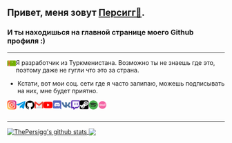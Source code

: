 ## Привет, меня зовут [Персигг🍑](https://github.com/perssBest/). 
### И ты находишься на главной странице моего Github профиля :)
---
Я разработчик из Туркменистана<img align="left" alt="tm" width="20px" src="https://raw.githubusercontent.com/iredoff/iredoff/master/assets/tm.svg" />. Возможно ты не знаешь где это, поэтому даже не гугли что это за страна.
+ Кстати, вот мои соц. сети где я часто залипаю, можешь подписывать на них, мне будет приятно.

<a href="https://instagram.com/iredoff">
  <img align="left" alt="Instagram" width="21px" src="https://raw.githubusercontent.com/iredoff/iredoff/master/assets/instagram.svg" />
</a>

<a href="https://t.me/iredoff">
  <img align="left" alt="Telegram" width="21px" src="https://raw.githubusercontent.com/iredoff/iredoff/master/assets/telegram.svg" />
</a>

<a href="https://github.com/iredoff">
  <img align="left" alt="Second Github Profile" width="21px" src="https://raw.githubusercontent.com/iredoff/iredoff/master/assets/github.svg" />
</a>

<a href="zadrotflex24@gmail.com">
  <img align="left" alt="Gmail" width="21px" src="https://raw.githubusercontent.com/iredoff/iredoff/master/assets/gmail.svg" />
</a>

<a href="https://www.youtube.com/channel/UCiwqPhFK_Rh8rbZflRgnvHg">
  <img align="left" alt="YouTube" width="21px" src="https://raw.githubusercontent.com/iredoff/iredoff/master/assets/youtube.svg" />
</a>

<a href="https://discord.gg/RPb2KXN">
  <img align="left" alt="Discord" width="21px" src="https://raw.githubusercontent.com/iredoff/iredoff/master/assets/discord.svg" />
</a>

<a href="https://vk.com/reedi">
  <img align="left" alt="VK" width="21px" src="https://raw.githubusercontent.com/iredoff/iredoff/master/assets/vk.svg" />
</a>

<a href="https://twitch.tv/persigg_loves">
  <img align="left" alt="Twitch" width="21px" src="https://raw.githubusercontent.com/iredoff/iredoff/master/assets/twitch.svg" />
</a>

<a href="https://steamcommunity.com/id/persijj/">
  <img align="left" alt="Steam" width="21px" src="https://raw.githubusercontent.com/iredoff/iredoff/master/assets/steam.svg" />
</a>

<a href="https://open.spotify.com/user/bhp54m5qf1gvpf2cqmuhwzedz?si=nFL6Vo3YSz-cfhL-6M6G1g">
  <img align="left" alt="Spotify" width="21px" src="https://raw.githubusercontent.com/iredoff/iredoff/master/assets/spotify.svg" />
</a>

<a href="https://osu.ppy.sh/users/17761101">
  <img align="left" alt="osu!" width="21px" src="https://raw.githubusercontent.com/iredoff/iredoff/master/assets/osu.png" />
</a>



<br>
<br>

---




<a href="https://github.com/perssBest">
  <img align="center" src="https://github-readme-stats.anuraghazra1.vercel.app/api?username=perssBest&show_icons=true&include_all_commits=true&theme=dark" alt="ThePersigg's github stats" />
</a>
<a href="https://github.com/perssBest">
  <img align="center" src="https://github-readme-stats.anuraghazra1.vercel.app/api/top-langs/?username=perssBest&layout=compact&theme=dark" />
</a>

<a href="https://github.com/perssBest">
